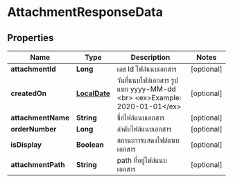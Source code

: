 

# AttachmentResponseData

## Properties

Name | Type | Description | Notes
------------ | ------------- | ------------- | -------------
**attachmentId** | **Long** | เลข Id ไฟล์แนบเอกสาร |  [optional]
**createdOn** | [**LocalDate**](LocalDate.md) | วันที่แนบไฟล์เอกสาร รูปแบบ yyyy-MM-dd &lt;br&gt; &lt;ex&gt;Example: 2020-01-01&lt;/ex&gt; |  [optional]
**attachmentName** | **String** | ชื่อไฟล์แนบเอกสาร |  [optional]
**orderNumber** | **Long** | ลำดับไฟล์แนบเอกสาร |  [optional]
**isDisplay** | **Boolean** | สถานะการแสดงไฟล์แนบเอกสาร |  [optional]
**attachmentPath** | **String** | path ที่อยู่ไฟล์แนบเอกสาร |  [optional]



